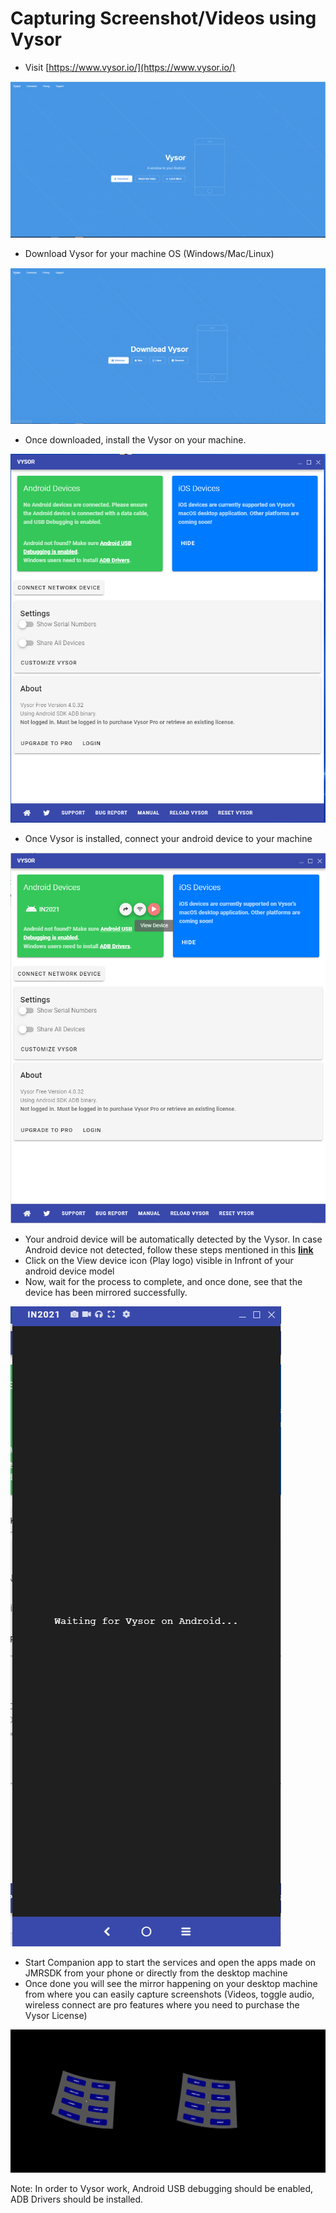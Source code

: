 # Capturing Screenshot/Videos using Vysor

* Visit [https://www.vysor.io/](https://www.vysor.io/)

![](../../.gitbook/assets/1.PNG)

* Download Vysor for your machine OS (Windows/Mac/Linux)

![](../../.gitbook/assets/2.PNG)

* Once downloaded, install the Vysor on your machine.

![](../../.gitbook/assets/6.PNG)

* Once Vysor is installed, connect your android device to your machine

![](<../../.gitbook/assets/7 (1).PNG>)

* Your android device will be automatically detected by the Vysor. In case Android device not detected, follow these steps mentioned in this [**link**](https://support.vysor.io/technical/notfound/)
* Click on the View device icon (Play logo) visible in Infront of your android device model
* Now, wait for the process to complete, and once done, see that the device has been mirrored successfully.

![](../../.gitbook/assets/8.PNG)

* Start Companion app to start the services and open the apps made on JMRSDK from your phone or directly from the desktop machine
* Once done you will see the mirror happening on your desktop machine from where you can easily capture screenshots (Videos, toggle audio, wireless connect are pro features where you need to purchase the Vysor License)

![](<../../.gitbook/assets/10 (1).PNG>)

Note: In order to Vysor work, Android USB debugging should be enabled, ADB Drivers should be installed.
